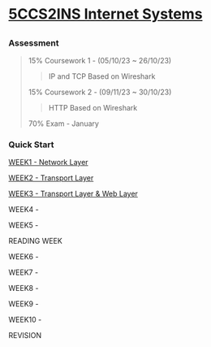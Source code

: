 # [5CCS2INS Internet Systems](https://keats.kcl.ac.uk/course/view.php?id=109910)
## 
### Assessment 
> 15% Coursework 1 - (05/10/23 ~ 26/10/23)
> > IP and TCP
> > Based on Wireshark
> 
> 15% Coursework 2 - (09/11/23 ~ 30/10/23)
> > HTTP
> > Based on Wireshark
> 
> 70% Exam - January
> 

### Quick Start
[WEEK1 - Network Layer](year2/5ccs2ins/w1.md)

[WEEK2 - Transport Layer](year2/5ccs2ins/w2.md)

[WEEK3 - Transport Layer & Web Layer](year2/5ccs2ins/w3.md)

WEEK4 - 

WEEK5 - 

READING WEEK

WEEK6 - 

WEEK7 - 

WEEK8 - 

WEEK9 - 

WEEK10 - 

REVISION